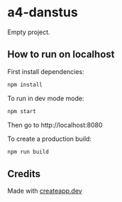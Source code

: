 # a4-danstus

Empty project.

## How to run on localhost

First install dependencies:

```sh
npm install
```

To run in dev mode mode:

```sh
npm start
```

Then go to http://localhost:8080

To create a production build:

```sh
npm run build
```

## Credits

Made with [createapp.dev](https://createapp.dev/)

